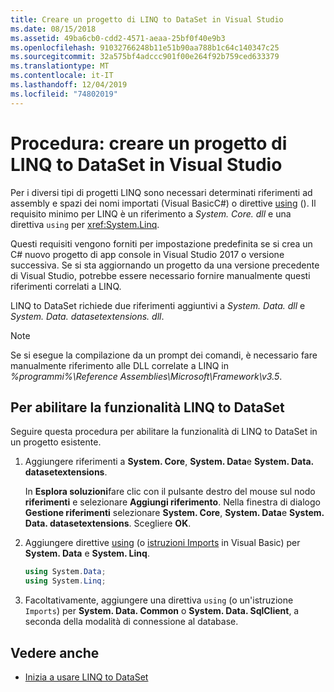 ```yaml
---
title: Creare un progetto di LINQ to DataSet in Visual Studio
ms.date: 08/15/2018
ms.assetid: 49ba6cb0-cdd2-4571-aeaa-25bf0f40e9b3
ms.openlocfilehash: 91032766248b11e51b90aa788b1c64c140347c25
ms.sourcegitcommit: 32a575bf4adccc901f00e264f92b759ced633379
ms.translationtype: MT
ms.contentlocale: it-IT
ms.lasthandoff: 12/04/2019
ms.locfileid: "74802019"
---
```

# <a name="how-to-create-a-linq-to-dataset-project-in-visual-studio"></a>Procedura: creare un progetto di LINQ to DataSet in Visual Studio

Per i diversi tipi di progetti LINQ sono necessari determinati riferimenti ad assembly e spazi dei nomi importati (Visual BasicC#) o direttive [using](../../../csharp/language-reference/keywords/using-directive.md) (). Il requisito minimo per LINQ è un riferimento a *System. Core. dll* e una direttiva `using` per <xref:System.Linq>.

Questi requisiti vengono forniti per impostazione predefinita se si crea un C# nuovo progetto di app console in Visual Studio 2017 o versione successiva. Se si sta aggiornando un progetto da una versione precedente di Visual Studio, potrebbe essere necessario fornire manualmente questi riferimenti correlati a LINQ.

LINQ to DataSet richiede due riferimenti aggiuntivi a *System. Data. dll* e *System. Data. datasetextensions. dll*.

> [!NOTE]
> Se si esegue la compilazione da un prompt dei comandi, è necessario fare manualmente riferimento alle DLL correlate a LINQ in *%programmi%\Reference Assemblies\Microsoft\Framework\v3.5*.

## <a name="to-enable-linq-to-dataset-functionality"></a>Per abilitare la funzionalità LINQ to DataSet

Seguire questa procedura per abilitare la funzionalità di LINQ to DataSet in un progetto esistente.

1. Aggiungere riferimenti a **System. Core**, **System. Data**e **System. Data. datasetextensions**.

   In **Esplora soluzioni**fare clic con il pulsante destro del mouse sul nodo **riferimenti** e selezionare **Aggiungi riferimento**. Nella finestra di dialogo **Gestione riferimenti** selezionare **System. Core**, **System. Data**e **System. Data. datasetextensions**. Scegliere **OK**.

1. Aggiungere direttive [using](../../../csharp/language-reference/keywords/using-directive.md) (o [istruzioni Imports](../../../visual-basic/language-reference/statements/imports-statement-net-namespace-and-type.md) in Visual Basic) per **System. Data** e **System. Linq**.

   ```csharp
   using System.Data;
   using System.Linq;
   ```

1. Facoltativamente, aggiungere una direttiva `using` (o un'istruzione `Imports`) per **System. Data. Common** o **System. Data. SqlClient**, a seconda della modalità di connessione al database.

## <a name="see-also"></a>Vedere anche

- [Inizia a usare LINQ to DataSet](getting-started-linq-to-dataset.md)
